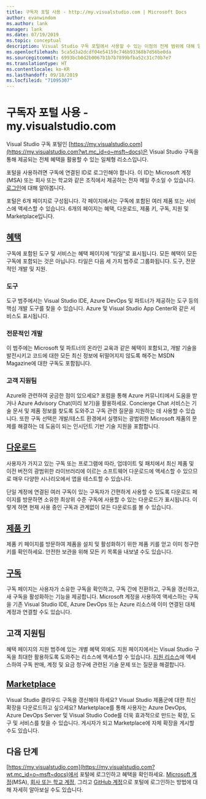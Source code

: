 ```yaml
---
title: 구독자 포털 사용 - http://my.visualstudio.com | Microsoft Docs
author: evanwindom
ms.author: lank
manager: lank
ms.date: 07/19/2019
ms.topic: conceptual
description: Visual Studio 구독 포털에서 사용할 수 있는 이점의 전체 범위에 대해 알아보기
ms.openlocfilehash: 5ca5d3a2dcdf04e54159c746b93368b7d56be0da
ms.sourcegitcommit: 6993bcb0d2b0067b1b7b7899bfba52c31c70b7e7
ms.translationtype: HT
ms.contentlocale: ko-KR
ms.lasthandoff: 09/18/2019
ms.locfileid: "71095307"
---
```

# <a name="using-the-subscriber-portal---myvisualstudiocom"></a>구독자 포털 사용 - my.visualstudio.com

Visual Studio 구독 포털인 [https://my.visualstudio.com](https://my.visualstudio.com?wt.mc_id=o~msft~docs)은 Visual Studio 구독을 통해 제공되는 전체 혜택을 활용할 수 있는 일체형 리소스입니다.

포털을 사용하려면 구독에 연결된 ID로 로그인해야 합니다.  이 ID는 Microsoft 계정(MSA) 또는 회사 또는 학교와 같은 조직에서 제공하는 전자 메일 주소일 수 있습니다.  [로그인](signing-in.md)에 대해 알아봅니다.

포털은 6개 페이지로 구성됩니다.  각 페이지에서는 구독에 포함된 여러 제품 또는 서비스에 액세스할 수 있습니다.  6개의 페이지는 혜택, 다운로드, 제품 키, 구독, 지원 및 Marketplace입니다.

## <a name="benefitshttpsmyvisualstudiocombenefitswtmc_idomsftdocs"></a>[혜택](https://my.visualstudio.com/benefits?wt.mc_id=o~msft~docs)
구독에 포함된 도구 및 서비스는 혜택 페이지에 “타일”로 표시됩니다.  모든 혜택이 모든 구독에 포함되는 것은 아닙니다. 타일은 다음 세 가지 범주로 그룹화됩니다.  도구, 전문적인 개발 및 지원.  

### <a name="tools"></a>도구
도구 범주에서는 Visual Studio IDE, Azure DevOps 및 파트너가 제공하는 도구 등의 핵심 개발 도구를 찾을 수 있습니다.  Azure 및 Visual Studio App Center와 같은 서비스도 표시됩니다.

### <a name="professional-development"></a>전문적인 개발
이 범주에는 Microsoft 및 파트너의 온라인 교육과 같은 혜택이 포함되고, 개발 기술을 발전시키고 코드에 대한 모든 최신 정보에 뒤떨어지지 않도록 해주는 MSDN Magazine에 대한 구독도 포함됩니다.

### <a name="support"></a>고객 지원팀
Azure와 관련하여 궁금한 점이 있으세요?  포럼을 통해 Azure 커뮤니티에서 도움을 받거나 Azure Advisory Chat(미리 보기)을 활용하세요.  Concierge Chat 서비스는 기술 문서 및 제품 정보를 찾도록 도와주고 구독 관련 질문을 지원하는 데 사용할 수 있습니다.  또한 구독 선택은 개발/테스트 환경에서 실행되는 광범위한 Microsoft 제품의 문제를 해결하는 데 도움이 되는 인시던트 기반 기술 지원을 포함합니다.

## <a name="downloadshttpsmyvisualstudiocomdownloadswtmc_idomsftdocs"></a>[다운로드](https://my.visualstudio.com/downloads?wt.mc_id=o~msft~docs)
사용자가 가지고 있는 구독 또는 프로그램에 따라, 업데이트 및 패치에서 최신 제품 및 이전 버전의 광범위한 라이브러리에 이르는 소프트웨어 다운로드에 액세스할 수 있으므로 매우 다양한 시나리오에서 앱을 테스트할 수 있습니다.

단일 계정에 연결된 여러 구독이 있는 구독자가 간편하게 사용할 수 있도록 다운로드 페이지를 방문하면 소유한 최상위 수준 구독에 사용할 수 있는 다운로드가 표시됩니다.  이렇게 하면 현재 사용 중인 구독과 관계없이 모든 다운로드를 볼 수 있습니다.

## <a name="product-keyshttpsmyvisualstudiocomproductkeyswtmc_idomsftdocs"></a>[제품 키](https://my.visualstudio.com/productkeys?wt.mc_id=o~msft~docs)
제품 키 페이지를 방문하여 제품을 설치 및 활성화하기 위한 제품 키를 얻고 이미 청구한 키를 확인하세요.  안전한 보관을 위해 모든 키 목록을 내보낼 수도 있습니다.

## <a name="subscriptionshttpsmyvisualstudiocomsubscriptionswtmc_idomsftdocs"></a>[구독](https://my.visualstudio.com/subscriptions?wt.mc_id=o~msft~docs)
구독 페이지는 사용자가 소유한 구독을 확인하고, 구독 간에 전환하고, 구독을 갱신하고, 새 구독을 활성화하는 기능을 제공합니다. Microsoft 계정을 사용하여 액세스하는 구독을 기존 Visual Studio IDE, Azure DevOps 또는 Azure 리소스에 이미 연결된 대체 계정과 연결할 수도 있습니다.

## <a name="support"></a>고객 지원팀

혜택 페이지의 지원 범주에 있는 개별 혜택 외에도 지원 페이지에서는 Visual Studio 구독을 최대한 활용하도록 도와주는 리소스에 액세스할 수 있습니다. [지원 리소스](https://visualstudio.microsoft.com/subscriptions/support/)에 액세스하여 구독 판매, 계정 및 요금 청구에 관련된 기술 문제 또는 질문을 해결합니다.

## <a name="marketplacehttpsmarketplacevisualstudiocom"></a>[Marketplace](https://marketplace.visualstudio.com/)

Visual Studio 클라우드 구독을 갱신해야 하세요?  Visual Studio 제품군에 대한 최신 확장을 다운로드하고 싶으세요?  Marketplace를 통해 사용자는 Azure DevOps, Azure DevOps Server 및 Visual Studio Code를 더욱 효과적으로 만드는 확장, 도구 및 서비스를 찾을 수 있습니다. 게시자가 되고 Marketplace에 자체 확장을 게시할 수도 있습니다.

## <a name="next-steps"></a>다음 단계
[https://my.visualstudio.com](https://my.visualstudio.com?wt.mc_id=o~msft~docs)에서 포털에 로그인하고 혜택을 확인하세요.  [Microsoft 계정](sign-in-msa.md)(MSA), [회사 또는 학교 계정](sign-in-work.md), 그리고 [GitHub 계정](sign-in-github.md)으로 포털에 로그인하는 방법에 대해 자세히 알아보실 수도 있습니다. 